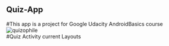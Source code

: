 ## Quiz-App
#This app is a project for Google Udacity AndroidBasics course
![quizophile](https://user-images.githubusercontent.com/24941508/39139324-3798dd6e-473f-11e8-873b-9eebe8390b5c.jpg)<br>
#Quiz Activity current Layouts

